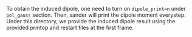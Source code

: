 To obtain the induced dipole, one need to turn on `dipole_print=n` under `pol_gauss` section. Then, sander will print the dipole moment everystep. Under this directory, we provide the induced dipole result using the provided prmtop and restart files at the first frame.
